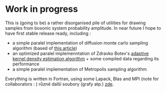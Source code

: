 # Work in progress
This is (going to be) a rather disorganised pile of utilities for drawing samples from bosonic system probability amplitude. In near future I hope to have first stable release ready, including :
* a simple paralel implementation of diffusion monte carlo sampling algorithm (based of [this article](https://arxiv.org/pdf/physics/9702023.pdf))
* an optimized paralel implemenntation of Zdravko Botev's [adaptive kernel density estimation algorithm](https://www.mathworks.com/matlabcentral/fileexchange/58312-kernel-density-estimator-for-high-dimensions) + some compiled data regarding its performance
* a simple paralel implementation of Metropolis sampling algorithm


Everything is written in Fortran, using some Lapack, Blas and MPI
(note for collaborators : ) různé další soubory (grafy atp.) [zde](https://drive.google.com/drive/folders/1GCk214wVyhbHRdO6Afs1KrC-Fhj9AN-_?usp=sharing).
